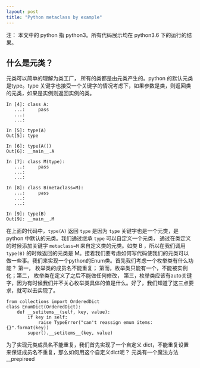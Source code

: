 ```yaml
---
layout: post
title: "Python metaclass by example"
---
```

注： 本文中的 python 指 python3。所有代码展示均在 python3.6 下的运行的结果。

## 什么是元类？
元类可以简单的理解为类工厂， 所有的类都是由元类产生的。python 的默认元类是type。type 关键字也接受一个关键字的情况考虑下，如果参数是类，则返回类的元类，如果是实例则返回实例的类。
```
In [4]: class A:
   ...:     pass
   ...:
   ...:

In [5]: type(A)
Out[5]: type

In [6]: type(A())
Out[6]: __main__.A

In [7]: class M(type):
   ...:     pass
   ...:
   ...:

In [8]: class B(metaclass=M):
   ...:     pass
   ...:
   ...:

In [9]: type(B)
Out[9]: __main__.M
```
在上面的代码中，`type(A)` 返回 `type` 是因为 `type` 关键字也是一个元类，是 python 中默认的元类。我们通过继承 `type` 可以自定义一个元类， 通过在类定义的时候添加关键字 `metaclass=M` 来自定义类的元类。如类 B ，所以在我们调用 `type(B)` 的时候返回的元类是 M。接着我们要考虑如何写代码使我们的元类可以做一些事。我们来实现一个python的Enum类。首先我们考虑一个枚举类有什么功能？ 第一， 枚举类的成员名不能重复； 第而，枚举类只能有一个，不能被实例化；第二， 枚举类在定义了之后不能做任何修改， 第三，枚举类应该有auto关键字，因为有时候我们并不关心枚举类具体的值是什么。好了，我们知道了这三点要求，就可以去实现了。
```
from collections import OrderedDict
class EnumDict(OrderedDict):
    def __setitems__(self, key, value):
        if key in self:
            raise TypeError("can't reassign emum items: {}".format(key))
        super().__setitems__(key, value)

```
为了实现元类成员名不能重复，我们首先实现了一个自定义 dict，不能重复设置来保证成员名不重复，那么如何用这个自定义dict呢？ 元类有一个魔法方法 __prepireed
